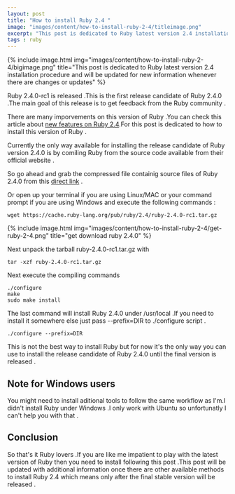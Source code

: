 ```yaml
---
layout: post
title: "How to install Ruby 2.4 "
image: "images/content/how-to-install-ruby-2-4/titleimage.png"
excerpt: "This post is dedicated to Ruby latest version 2.4 installation procedure and will be updated for new information whenever there are changes or updates"
tags : ruby 
---
```

{% include image.html
       img="images/content/how-to-install-ruby-2-4/bigimage.png"
       title="This post is dedicated to Ruby latest version 2.4 installation procedure and will be updated for new information whenever there are changes or updates"
%}

Ruby 2.4.0-rc1 is released .This is the first release candidate of Ruby 2.4.0 .The main goal of this release is to get feedback from the Ruby community .

There are many imporvements on this version of Ruby .You can check this article about [new features on Ruby 2.4]().For this post is dedicated to how to install this version of Ruby .

Currently the only way available for installing the release candidate of Ruby version 2.4.0 is by comiling Ruby from the source code available from their official website .

So go ahead and grab the compressed file containig source files of Ruby 2.4.0 from this <a href="https://cache.ruby-lang.org/pub/ruby/2.4/ruby-2.4.0-rc1.tar.gz" rel="nofollow">direct link</a> .

Or open up your terminal if you are using Linux/MAC or your command prompt if you are using Windows and execute the following commands : 

	wget https://cache.ruby-lang.org/pub/ruby/2.4/ruby-2.4.0-rc1.tar.gz

{% include image.html
       img="images/content/how-to-install-ruby-2-4/get-ruby-2-4.png"
       title="get download ruby 2.4.0"
%}

Next unpack the tarball ruby-2.4.0-rc1.tar.gz with

	tar -xzf ruby-2.4.0-rc1.tar.gz

Next execute the compiling commands

	./configure
	make
	sudo make install

The last command will install Ruby 2.4.0 under /usr/local .If you need to install it somewhere else just pass --prefix=DIR to ./configure script . 

	./configure --prefix=DIR 	

This is not the best way to install Ruby but for now it's the only way you can use to install the release candidate of Ruby 2.4.0 until the final version is released .

Note for Windows users 
-------------------------

You might need to install aditional tools to follow the same workflow as I'm.I didn't install Ruby under Windows .I only work with Ubuntu so unfortunatly I can't help you with that .

Conclusion
--------------

So that's it Ruby lovers .If you are like me impatient to play with the latest version of Ruby then you need to install following this post .This post will be updated with additional information once there are other available methods to install Ruby 2.4 which means only after the final stable version will be released .
 